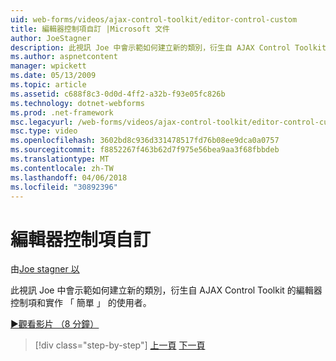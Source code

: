 ```yaml
---
uid: web-forms/videos/ajax-control-toolkit/editor-control-custom
title: 編輯器控制項自訂 |Microsoft 文件
author: JoeStagner
description: 此視訊 Joe 中會示範如何建立新的類別，衍生自 AJAX Control Toolkit 的編輯器控制項和實作 「 簡單 」 的使用者。
ms.author: aspnetcontent
manager: wpickett
ms.date: 05/13/2009
ms.topic: article
ms.assetid: c688f8c3-0d0d-4ff2-a32b-f93e05fc826b
ms.technology: dotnet-webforms
ms.prod: .net-framework
msc.legacyurl: /web-forms/videos/ajax-control-toolkit/editor-control-custom
msc.type: video
ms.openlocfilehash: 3602bd8c936d331478517fd76b08ee9dca0a0757
ms.sourcegitcommit: f8852267f463b62d7f975e56bea9aa3f68fbbdeb
ms.translationtype: MT
ms.contentlocale: zh-TW
ms.lasthandoff: 04/06/2018
ms.locfileid: "30892396"
---
```

<a name="editor-control-custom"></a>編輯器控制項自訂
====================
由[Joe stagner 以](https://github.com/JoeStagner)

此視訊 Joe 中會示範如何建立新的類別，衍生自 AJAX Control Toolkit 的編輯器控制項和實作 「 簡單 」 的使用者。

[&#9654;觀看影片 （8 分鐘）](https://channel9.msdn.com/Blogs/ASP-NET-Site-Videos/editor-control-custom)

> [!div class="step-by-step"]
> [上一頁](editor-control.md)
> [下一頁](create-a-new-custom-extender.md)
